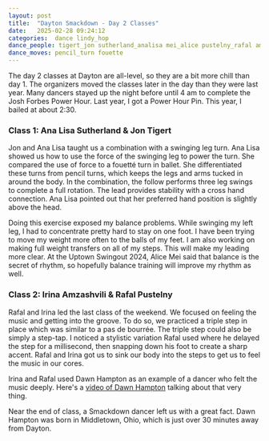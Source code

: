 ```yaml
---
layout: post
title:  "Dayton Smackdown - Day 2 Classes"
date:   2025-02-28 09:24:12 
categories:  dance lindy_hop
dance_people: tigert_jon sutherland_analisa mei_alice pustelny_rafal amzashvili_irina hampton_dawn
dance_moves: pencil_turn fouette
---
```


The day 2 classes at Dayton are all-level, so they are a bit more chill than day 1.  The organizers moved the classes later in the day than they were last year.  Many dancers stayed up the night before until 4 am to complete the Josh Forbes Power Hour.  Last year, I got a Power Hour Pin.  This year, I bailed at about 2:30.  

### Class 1: Ana Lisa Sutherland & Jon Tigert

Jon and Ana Lisa taught us a combination with a swinging leg turn.  Ana Lisa showed us how to use the force of the swinging leg to power the turn.  She compared the use of force to a fouetté turn in ballet.  She differentiated these turns from pencil turns, which keeps the legs and arms tucked in around the body.  In the combination, the follow performs three leg swings to complete a full rotation.  The lead provides stability with a cross hand connection.  Ana Lisa pointed out that her preferred hand position is slightly above the head.

Doing this exercise exposed my balance problems.  While swinging my left leg, I had to concentrate pretty hard to stay on one foot.    I have been trying to move my weight more often to the balls of my feet.  I am also working on making full weight transfers on all of my steps.  This will make my leading more clear. At the Uptown Swingout 2024, Alice Mei said that balance is the secret of rhythm, so hopefully balance training will improve my rhythm as well. 

### Class 2: Irina Amzashvili & Rafal Pustelny

Rafal and Irina led the last class of the weekend. We focused on feeling the music and getting into the groove.  To do so, we practiced a triple step in place which was similar to a pas de bourrée.  The triple step could also be simply a step-tap.  I noticed a stylistic variation Rafal used where he delayed the step for a millisecond, then snapping down his foot to create a sharp accent.  Rafal and Irina got us to sink our body into the steps to get us to feel the music in our cores.  

Irina and Rafal used Dawn Hampton as an example of a dancer who felt the music deeply. Here's a [video of Dawn Hampton](https://www.youtube.com/watch?v=tEny_nB5yyA) talking about that very thing.

Near the end of class, a Smackdown dancer left us with a great fact. Dawn Hampton was born in Middletown, Ohio, which is just over 30 minutes away from Dayton. 
